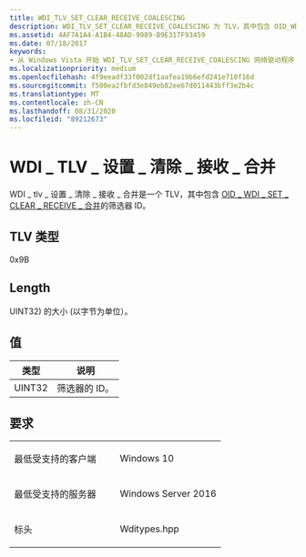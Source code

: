 ```yaml
---
title: WDI_TLV_SET_CLEAR_RECEIVE_COALESCING
description: WDI_TLV_SET_CLEAR_RECEIVE_COALESCING 为 TLV，其中包含 OID_WDI_SET_CLEAR_RECEIVE_COALESCING 的筛选器 ID。
ms.assetid: 4AF7A1A4-A1B4-48AD-9989-B9E317F93459
ms.date: 07/18/2017
keywords:
- 从 Windows Vista 开始 WDI_TLV_SET_CLEAR_RECEIVE_COALESCING 网络驱动程序
ms.localizationpriority: medium
ms.openlocfilehash: 4f9eeadf33f002df1aafea19b6efd241e710f16d
ms.sourcegitcommit: f500ea2fbfd3e849eb82ee67d011443bff3e2b4c
ms.translationtype: MT
ms.contentlocale: zh-CN
ms.lasthandoff: 08/31/2020
ms.locfileid: "89212673"
---
```

# <a name="wdi_tlv_set_clear_receive_coalescing"></a>WDI \_ TLV \_ 设置 \_ 清除 \_ 接收 \_ 合并


WDI \_ tlv \_ 设置 \_ 清除 \_ 接收 \_ 合并是一个 TLV，其中包含 [OID \_ WDI \_ SET \_ CLEAR \_ RECEIVE \_ 合并](./oid-wdi-set-clear-receive-coalescing.md)的筛选器 ID。

## <a name="tlv-type"></a>TLV 类型


0x9B

## <a name="length"></a>Length


UINT32) 的大小 (以字节为单位）。

## <a name="values"></a>值


| 类型   | 说明           |
|--------|-----------------------|
| UINT32 | 筛选器的 ID。 |

 

<a name="requirements"></a>要求
------------

<table>
<colgroup>
<col width="50%" />
<col width="50%" />
</colgroup>
<tbody>
<tr class="odd">
<td><p>最低受支持的客户端</p></td>
<td><p>Windows 10</p></td>
</tr>
<tr class="even">
<td><p>最低受支持的服务器</p></td>
<td><p>Windows Server 2016</p></td>
</tr>
<tr class="odd">
<td><p>标头</p></td>
<td>Wditypes.hpp</td>
</tr>
</tbody>
</table>

 


